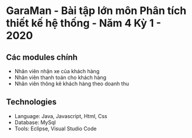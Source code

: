 # GaraMan - Bài tập lớn môn Phân tích thiết kế hệ thống - Năm 4 Kỳ 1 - 2020

## Các modules chính
- Nhân viên nhận xe của khách hàng
- Nhân viên thanh toán cho khách hàng
- Nhân viên thông kê khách hàng theo doanh thu

## Technologies
- Language: Java, Javascript, Html, Css
- Database: MySql
- Tools: Eclipse, Visual Studio Code
